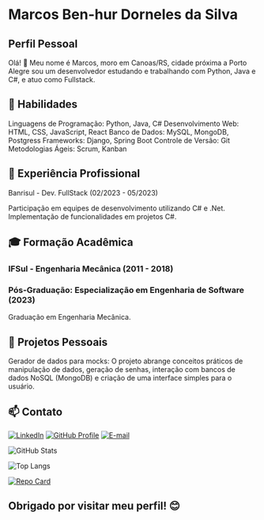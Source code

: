 # Marcos Ben-hur Dorneles da Silva

## Perfil Pessoal

Olá! 👋 Meu nome é Marcos, moro em Canoas/RS, cidade próxima a Porto Alegre sou um desenvolvedor estudando e trabalhando com Python, Java e C#, e atuo como Fullstack.

## 🚀 Habilidades

Linguagens de Programação: Python, Java, C#
Desenvolvimento Web: HTML, CSS, JavaScript, React
Banco de Dados: MySQL, MongoDB, Postgress
Frameworks: Django, Spring Boot
Controle de Versão: Git
Metodologias Ágeis: Scrum, Kanban

## 💼 Experiência Profissional 
Banrisul - Dev. FullStack (02/2023 - 05/2023)

Participação em equipes de desenvolvimento utilizando C# e .Net.
Implementação de funcionalidades em projetos C#.

## 🎓 Formação Acadêmica

### IFSul - Engenharia Mecânica (2011 - 2018)

### Pós-Graduação: Especialização em Engenharia de Software (2023)

Graduação em Engenharia Mecânica.

## 🌱 Projetos Pessoais

Gerador de dados para mocks: O projeto abrange conceitos práticos de manipulação de dados, geração de senhas, interação com bancos de dados NoSQL (MongoDB) e criação de uma interface simples para o usuário.

## 📫 Contato

[![LinkedIn](https://img.shields.io/badge/LinkedIn-%40MarcosBenhurSilva-blue)](https://www.linkedin.com/in/marcos-ben-hur-dorneles-da-silva-33249a70/)
[![GitHub Profile](https://img.shields.io/badge/GitHub-Profile-brightgreen?logo=github)](https://github.com/MarcosBenHurSilva)
[![E-mail](https://img.shields.io/badge/-Gmail-000?style=for-the-badge&logo=gmail&logoColor=c71610)](mailto:marcosbenhurx@gmail.com)

![GitHub Stats](https://github-readme-stats.vercel.app/api?username=MarcosBenHurSilva&theme=transparent&bg_color=000&border_color=30A3DC&show_icons=true&icon_color=30A3DC&title_color=E94D5F&text_color=FFF)

![Top Langs](https://github-readme-stats-git-masterrstaa-rickstaa.vercel.app/api/top-langs/?username=MarcosBenHurSilva&bg_color=000&border_color=30A3DC&title_color=E94D5F&text_color=FFF)

[![Repo Card](https://github-readme-stats.vercel.app/api/pin/?username=MarcosBenHurSilva&repo=Profile_Generator&bg_color=000&border_color=30A3DC&show_icons=true&icon_color=30A3DC&title_color=E94D5F&text_color=FFF)](https://github.com/MarcosBenHurSilva/Profile_Generator)
## Obrigado por visitar meu perfil! 😊

